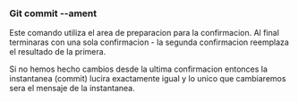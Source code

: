 ### Git commit --ament
Este comando utiliza el area de preparacion para la confirmacion.
Al final terminaras con una sola confirmacion - la segunda confirmacion reemplaza el resultado de la primera.

Si no hemos hecho cambios desde la ultima confirmacion entonces la instantanea (commit) lucira exactamente igual y lo unico que cambiaremos sera el mensaje de la instantanea.
